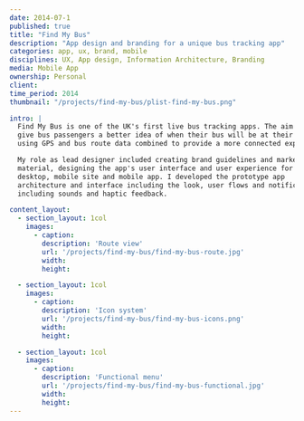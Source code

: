 ```yaml
---
date: 2014-07-1
published: true
title: "Find My Bus"
description: "App design and branding for a unique bus tracking app"
categories: app, ux, brand, mobile
disciplines: UX, App design, Information Architecture, Branding
media: Mobile App
ownership: Personal
client:
time_period: 2014
thumbnail: "/projects/find-my-bus/plist-find-my-bus.png"

intro: |
  Find My Bus is one of the UK's first live bus tracking apps. The aim is to
  give bus passengers a better idea of when their bus will be at their stop by
  using GPS and bus route data combined to provide a more connected experience.

  My role as lead designer included creating brand guidelines and marketing
  material, designing the app's user interface and user experience for the
  desktop, mobile site and mobile app. I developed the prototype app
  architecture and interface including the look, user flows and notifications,
  including sounds and haptic feedback.

content_layout:
  - section_layout: 1col
    images:
      - caption:
        description: 'Route view'
        url: '/projects/find-my-bus/find-my-bus-route.jpg'
        width:
        height:

  - section_layout: 1col
    images:
      - caption:
        description: 'Icon system'
        url: '/projects/find-my-bus/find-my-bus-icons.png'
        width:
        height:

  - section_layout: 1col
    images:
      - caption:
        description: 'Functional menu'
        url: '/projects/find-my-bus/find-my-bus-functional.jpg'
        width:
        height:
---
```

